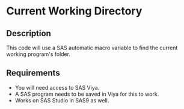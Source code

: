 # Current Working Directory

## Description
This code will use a SAS automatic macro variable to find the current working program's folder.

## Requirements
- You will need access to SAS Viya.
- A SAS program needs to be saved in Viya for this to work.
- Works on SAS Studio in SAS9 as well.